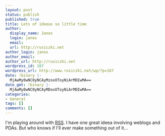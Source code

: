 ```yaml
---
layout: post
status: publish
published: true
title: Lots of ideeas so little time
author:
  display_name: Janos
  login: janos
  email: 
  url: http://rusiczki.net
author_login: janos
author_email: 
author_url: http://rusiczki.net
wordpress_id: 167
wordpress_url: http://www.rusiczki.net/wp/?p=167
date: !binary |-
  MjAwMy0wNC0yNCAyMzoxOToyNiArMDIwMA==
date_gmt: !binary |-
  MjAwMy0wNC0yNCAyMDoxOToyNiArMDIwMA==
categories:
- General
tags: []
comments: []
---
```

<p>I'm playing around with <a href="http://mnot.net/rss/tutorial/">RSS</a>. I have one great ideea involving weblogs and PDAs. But who knows if I'll ever make something out of it...</p>
